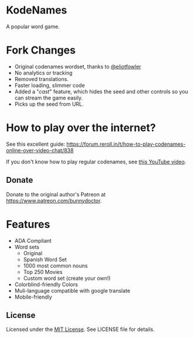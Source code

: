 # KodeNames

A popular word game.

# Fork Changes

- Original codenames wordset, thanks to [@eliotfowler](https://github.com/eliotfowler)
- No analytics or tracking
- Removed translations.
- Faster loading, slimmer code
- Added a "*cast*" feature, which hides the seed and other controls so you can stream the game easily.
- Picks up the seed from URL.

# How to play over the internet?

See this excellent guide: https://forum.reroll.in/t/how-to-play-codenames-online-over-video-chat/838

If you don't know how to play regular codenames, see [this YouTube video](https://www.youtube.com/watch?v=zQVHkl8oQEU).

## Donate 
Donate to the original author's Patreon at <https://www.patreon.com/bunnydoctor>.

# Features
* ADA Compliant
* Word sets
  * Original
  * Spanish Word Set
  * 1000 most common nouns
  * Top 250 Movies
  * Custom word set (create your own!)
* Colorblind-friendly Colors
* Muli-language compatible with google translate
* Mobile-friendly

## License

Licensed under the [MIT License](https://nemo.mit-license.org/). See LICENSE file for details.